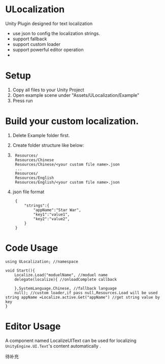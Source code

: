 # ULocalization
Unity Plugin designed for text localization

* use json to config the localization strings.
* support fallback
* support custom loader
* support powerful editor operation
* 
# Setup

1. Copy all files to your Unity Project
2. Open example scene under "Assets/ULocalization/Example" 
3. Press run

# Build your custom localization.

1. Delete Example folder first.

2. Create folder structure like below:
3. 
        Resources/
        Resources/Chinese
        Resources/Chinese/<your custom file name>.json
        ...
        Resources/
        Resources/English
        Resources/English/<your custom file name>.json

3. json file format

        {
    		"strings":{
    			"appName":"Star War",
    			"key1":"value1",
    			"key2":"value2",
    		}
    	}
	
        
# Code Usage

    using ULocalization; //namespace
    
    void Start(){
    	Localize.Load("moduelName", //moduel name
    	delegate(localize){ //onloadComplete callback
    	
    	},SystemLanguage.Chinese, //fallback language
    	null); //custom loader,if pass null,Resources.Load will be used
	string appName =Localize.active.Get("appName") //get string value by key
    }
    
# Editor Usage

A component named LocalizeUIText can be used for localizing `UnityEngine.UI.Text`'s content automatically .

待补充



